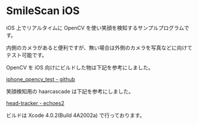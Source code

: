 SmileScan iOS
=============

iOS 上でリアルタイムに OpenCV を使い笑顔を検知するサンプルプログラムです。

内側のカメラがあると便利ですが、無い場合は外側のカメラを写真などに向けてテスト可能です。

OpenCV を iOS 向けにビルドした物は下記を参考にしました。

[iphone_opencv_test - github][iphone_opencv_test]

笑顔検知用の haarcascade は下記を参考にしました。

[head-tracker - echoes2][echoes2]

ビルドは Xcode 4.0.2(Build 4A2002a) で行っております。

[iphone_opencv_test]: https://github.com/niw/iphone_opencv_test
[echoes2]: http://code.google.com/p/echoes2/
